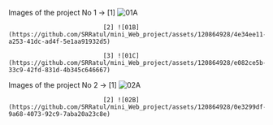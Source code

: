 Images of the project No 1 -> [1] ![01A](https://github.com/SRRatul/mini_Web_project/assets/120864928/eb7bbda8-1b82-4fe7-85f1-3cf66676326b)

                              [2] ![01B](https://github.com/SRRatul/mini_Web_project/assets/120864928/4e34ee11-a253-41dc-ad4f-5e1aa91932d5)
                              
                              [3] ![01C](https://github.com/SRRatul/mini_Web_project/assets/120864928/e082ce5b-33c9-42fd-831d-4b345c646667)


Images of the project No 2 -> [1] ![02A](https://github.com/SRRatul/mini_Web_project/assets/120864928/2bea04ea-e134-4bcf-8704-ce0074b50591)

                              [2] ![02B](https://github.com/SRRatul/mini_Web_project/assets/120864928/0e3299df-9a68-4073-92c9-7aba20a23c8e)




